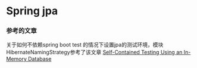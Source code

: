 # Spring jpa

### 参考的文章

关于如何不依赖spring boot test 的情况下设置jpa的测试环境，模块HibernateNamingStrategy参考了该文章
[Self-Contained Testing Using an In-Memory Database](https://www.baeldung.com/spring-jpa-test-in-memory-database)